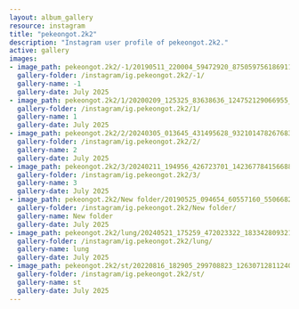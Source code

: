```yaml
---
layout: album_gallery
resource: instagram
title: "pekeongot.2k2"
description: "Instagram user profile of pekeongot.2k2."
active: gallery
images:
- image_path: pekeongot.2k2/-1/20190511_220004_59472920_875059756186911_6947914656426542006_n.jpg
  gallery-folder: /instagram/ig.pekeongot.2k2/-1/
  gallery-name: -1
  gallery-date: July 2025
- image_path: pekeongot.2k2/1/20200209_125325_83638636_124752129066955_7957387895663514883_n.jpg
  gallery-folder: /instagram/ig.pekeongot.2k2/1/
  gallery-name: 1
  gallery-date: July 2025
- image_path: pekeongot.2k2/2/20240305_013645_431495628_932101478267683_6690875260176426446_n.jpg
  gallery-folder: /instagram/ig.pekeongot.2k2/2/
  gallery-name: 2
  gallery-date: July 2025
- image_path: pekeongot.2k2/3/20240211_194956_426723701_1423677841566889_363069197281580327_n.jpg
  gallery-folder: /instagram/ig.pekeongot.2k2/3/
  gallery-name: 3
  gallery-date: July 2025
- image_path: pekeongot.2k2/New folder/20190525_094654_60557160_550668238791838_2065172595187769869_n.jpg
  gallery-folder: /instagram/ig.pekeongot.2k2/New folder/
  gallery-name: New folder
  gallery-date: July 2025
- image_path: pekeongot.2k2/lung/20240521_175259_472023322_18334280932159460_467778026769177851_n.jpg
  gallery-folder: /instagram/ig.pekeongot.2k2/lung/
  gallery-name: lung
  gallery-date: July 2025
- image_path: pekeongot.2k2/st/20220816_182905_299708823_1263071281124057_7944571854910510993_n.jpg
  gallery-folder: /instagram/ig.pekeongot.2k2/st/
  gallery-name: st
  gallery-date: July 2025
---
```

